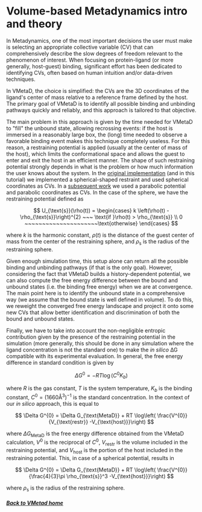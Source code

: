 # Volume-based Metadynamics intro and theory

In Metadynamics, one of the most important decisions the user must make is selecting an appropriate collective variable (CV) that can comprehensively describe the slow degrees of freedom relevant to the phenomenon of interest. When focusing on protein-ligand (or more generally, host-guest) binding, significant effort has been dedicated to identifying CVs, often based on human intuition and/or data-driven techniques.

In VMetaD, the choice is simplified: the CVs are the 3D coordinates of the ligand's center of mass relative to a reference frame defined by the host. The primary goal of VMetaD is to identify all possible binding and unbinding pathways quickly and reliably, and this approach is tailored to that objective.

The main problem in this approach is given by the time needed for VMetaD to "fill" the unbound state, allowing recrossing events: if the host is immersed in a reasonably large box, the (long) time needed to observe a favorable binding event makes this technique completely useless. For this reason, a restraining potential is applied (usually at the center of mass of the host), which limits the conformational space and allows the guest to enter and exit the host in an efficient manner. The shape of such restraining potential strongly depends in what is the problem or how much information the user knows about the system. In the [original implementation](https://doi.org/10.1021/acs.jpclett.9b01183) (and in this tutorial) we implemented a spherical-shaped restraint and used spherical coordinates as CVs. In a [subsequent work](https://doi.org/10.1021/acs.jctc.1c00649) we used a parabolic potential and parabolic coordinates as CVs.
In the case of the sphere, we have the restraining potential defined as

$$
U_{\text{s}}(\rho(t)) = 
\begin{cases}
  k \left(\rho(t) - \rho_{\text{s}}\right)^{2} ~~~ \text{if }\rho(t) > \rho_{\text{s}} \\
  0 ~~~~~~~~~~~~~~~~~~~~~\text{otherwise}
  \end{cases}
$$

where $k$ is the harmonic constant, $\rho(t)$ is the distance of the guest center of mass from the center of the restraining sphere, and $\rho_{\text{s}}$ is the radius of the restraining sphere.

Given enough simulation time, this setup alone can return all the possible binding and unbinding pathways (if that is the only goal). However, considering the fact that VMetaD builds a history-dependent potential, we can also compute the free energy difference between the bound and unbound states (i.e. the binding free energy) when we are at convergence. The main point here is to identify the unbound state in a comprehensive way (we assume that the bound state is well defined in volume). To do this, we reweight the converged free energy landscape and project it onto some new CVs that allow better identification and discrimination of both the bound and unbound states.

Finally, we have to take into account the non-negligible entropic contribution given by the presence of the restraining potential in the simulation (more generally, this should be done in any simulation where the ligand concentration is not the standard one) to make the _in silico_ ∆G compatible with its experimental evaluation. 
In general, the free energy difference in standard condition is given by

$$
\Delta G^{0} = -RT \log\left( C^{0} K_{b} \right)
$$

where $R$ is the gas constant, $T$ is the system temperature, $K_{b}$ is the binding constant, $C^{0} = (1660 \text{Å}^{3})^{-1}$ is the standard concentration. In the context of our _in silico_ approach, this is equal to

$$
\Delta G^{0} = \Delta G_{\text{MetaD}} + RT \log\left( \frac{V^{0}}{V_{\text{restr}} -V_{\text{host}}}\right)
$$

where $\Delta G_{\text{MetaD}}$ is the free energy difference obtained from the VMetaD calculation, $V^{0}$ is the reciprocal of $C^{0}$, $V_{\text{restr}}$ is the volume included in the restraining potential, and $V_{\text{host}}$ is the portion of the host included in the restraining potential. This, in case of a spherical potential, results in

$$
\Delta G^{0} = \Delta G_{\text{MetaD}} + RT \log\left( \frac{V^{0}}{\frac{4}{3}\pi \rho_{\text{s}}^3 -V_{\text{host}}}\right)
$$

where $\rho_{\text{s}}$ is the radius of the restraining sphere.

##### [Back to VMetad home](NAVIGATION.md)

